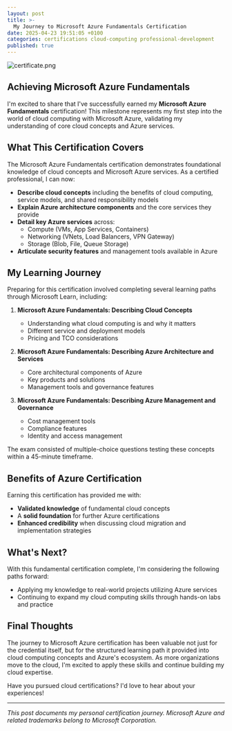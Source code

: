 ```yaml
---
layout: post
title: >-
  My Journey to Microsoft Azure Fundamentals Certification
date: 2025-04-23 19:51:05 +0100
categories: certifications cloud-computing professional-development
published: true
---
```


![certificate.png]({{site.baseurl}}/assets/images/certificate.png)


## Achieving Microsoft Azure Fundamentals

I'm excited to share that I've successfully earned my **Microsoft Azure Fundamentals** certification! This milestone represents my first step into the world of cloud computing with Microsoft Azure, validating my understanding of core cloud concepts and Azure services.

## What This Certification Covers

The Microsoft Azure Fundamentals certification demonstrates foundational knowledge of cloud concepts and Microsoft Azure services. As a certified professional, I can now:

- **Describe cloud concepts** including the benefits of cloud computing, service models, and shared responsibility models
- **Explain Azure architecture components** and the core services they provide
- **Detail key Azure services** across:
  - Compute (VMs, App Services, Containers)
  - Networking (VNets, Load Balancers, VPN Gateway)
  - Storage (Blob, File, Queue Storage)
- **Articulate security features** and management tools available in Azure

## My Learning Journey

Preparing for this certification involved completing several learning paths through Microsoft Learn, including:

1. **Microsoft Azure Fundamentals: Describing Cloud Concepts** 
   - Understanding what cloud computing is and why it matters
   - Different service and deployment models
   - Pricing and TCO considerations

2. **Microsoft Azure Fundamentals: Describing Azure Architecture and Services** 
   - Core architectural components of Azure
   - Key products and solutions
   - Management tools and governance features

3. **Microsoft Azure Fundamentals: Describing Azure Management and Governance** 
   - Cost management tools
   - Compliance features
   - Identity and access management

The exam consisted of multiple-choice questions testing these concepts within a 45-minute timeframe.

## Benefits of Azure Certification

Earning this certification has provided me with:

- **Validated knowledge** of fundamental cloud concepts
- A **solid foundation** for further Azure certifications
- **Enhanced credibility** when discussing cloud migration and implementation strategies

## What's Next?

With this fundamental certification complete, I'm considering the following paths forward:

- Applying my knowledge to real-world projects utilizing Azure services
- Continuing to expand my cloud computing skills through hands-on labs and practice

## Final Thoughts

The journey to Microsoft Azure certification has been valuable not just for the credential itself, but for the structured learning path it provided into cloud computing concepts and Azure's ecosystem. As more organizations move to the cloud, I'm excited to apply these skills and continue building my cloud expertise.

Have you pursued cloud certifications? I'd love to hear about your experiences!

---

*This post documents my personal certification journey. Microsoft Azure and related trademarks belong to Microsoft Corporation.*
